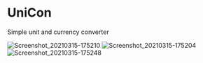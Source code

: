 
# UniCon
Simple unit and currency converter

![Screenshot_20210315-175210](https://user-images.githubusercontent.com/39034761/113493699-80da9980-94ea-11eb-852d-ae1c36b56c8c.png)
![Screenshot_20210315-175204](https://user-images.githubusercontent.com/39034761/113493707-8c2dc500-94ea-11eb-97c8-b006999df0f9.png)
![Screenshot_20210315-175248](https://user-images.githubusercontent.com/39034761/113493676-48d35680-94ea-11eb-9057-04d989eccb48.png)
